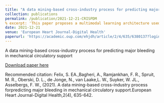 ```yaml
---
title: "A data mining-based cross-industry process for predicting major bleeding in mechanical circulatory support"
collection: publications
permalink: /publication/2021-12-21-CRISPDM
% excerpt: 'This paper proposes a multimodal learning architecture used in a text mining pipeline to predict the recurrence of major cardiovascular events.'
date: 2021-12-21
venue: 'European Heart Journal-Digital Health'
paperurl: 'https://academic.oup.com/ehjdh/article/2/4/635/6380137?login=true'
---
```

A data mining-based cross-industry process for predicting major bleeding in mechanical circulatory support

[Download paper here](https://academic.oup.com/ehjdh/article/2/4/635/6380137?login=true)

Recommended citation: Felix, S. EA.,Bagheri, A., Ramjankhan, F. R., Spruit, M. R., Oberski, D. L., de Jonge, N., van Laake,L. W., Suyker, W. JL., Asselbergs, F. W., (2021). A data mining-based cross-industry process forpredicting major bleeding in mechanical circulatory support.European Heart Journal-Digital Health,2(4), 635-642.